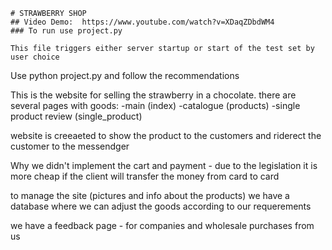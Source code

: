     # STRAWBERRY SHOP
    ## Video Demo:  https://www.youtube.com/watch?v=XDaqZDbdWM4
    ### To run use project.py
    
    This file triggers either server startup or start of the test set by user choice
   

Use python project.py
and follow the recommendations

This is the website for selling the strawberry in a chocolate.
there are several pages with goods:
-main (index)
-catalogue (products)
-single product review (single_product)

website is creeaeted to show the product to the customers
and riderect the customer to the messendger

Why we didn't implement the cart and payment -
due to the legislation it is more cheap if the client will transfer the money from card to card

to manage the site (pictures and info about the products) we have a database
where we can adjust the goods according to our requerements

we have a feedback page - for companies and wholesale purchases from us
